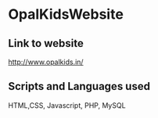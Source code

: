# OpalKidsWebsite

## Link to website
http://www.opalkids.in/

## Scripts and Languages used
HTML,CSS, Javascript, PHP, MySQL 
